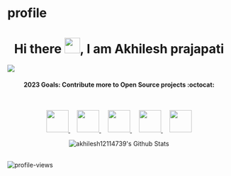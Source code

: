 # profile
<p align="center">
  <h1 align="center">Hi there <img src="https://github.com/TheDudeThatCode/TheDudeThatCode/blob/master/Assets/Hi.gif" width="35px">, I am Akhilesh prajapati  </h1>
</p>



![](https://raw.githubusercontent.com/metoop/shravan20/main/assets/header.png)


<!-- ![conrtribution chart](https://user-images.githubusercontent.com/49487927/121585645-7390dc80-ca50-11eb-9873-60101788dfc5.gif) -->

<h4 align="center">
    <b> 2023 Goals: Contribute more to Open Source projects :octocat: </b>
</h4>

<br>

<p align="center">
  <a title="Portfolio" href="#">
    <img src="https://cdn0.iconfinder.com/data/icons/web-development-79/32/development_globe_sphere-64.png" width="50" height="50" />
  </a>
  &nbsp;
  &nbsp;
  <!--
  <a title="DEV.to" href="https://dev.to/akhilesh12114739">
    <img src="https://cdn3.iconfinder.com/data/icons/logos-and-brands-adobe/512/84_Dev-512.png" width="50" height="50" />
  </a>
  &nbsp;
  &nbsp;
  -->
  <!--
  <a title="Medium" href="https://medium.com/@akhilesh12114739">
    <img src="https://cdn.mos.cms.futurecdn.net/uazw6gFQuEC29mxMM55Tpb-1200-80.jpg" width="45" height="45"  />
  </a>
  &nbsp;
  &nbsp;
  -->
  <a title="LinkedIn" href="https://www.linkedin.com/in/akhilesh-prajapati-2769b31b0/">
    <img src="https://cdn4.iconfinder.com/data/icons/social-media-and-logos-11/32/Logo_LinkedIn-512.png" width="50" height="50" />
  </a>
  &nbsp;
  &nbsp;
  
  <a title="Email" href="mailto:akp03112000@gmail.com">
    <img src="https://cdn4.iconfinder.com/data/icons/social-media-and-logos-11/32/Logo_Gmail_envelope_letter_email-64.png" width="50" height="50" />
  </a>
  &nbsp;
  &nbsp;
  
  <a title="Stackoverflow" href="#">
    <img src="https://cdn0.iconfinder.com/data/icons/social-media-and-logos-11/32/logo_stackoverflow_Stack_overflow-64.png" width="50" height="50" />
  </a>
  &nbsp;
  &nbsp;
  
  <a title="Twitter" href="https://twitter.com/akp03112000">
    <img src="https://cdn4.iconfinder.com/data/icons/social-media-and-logos-11/32/Logo_Twitter_bird-64.png" width="50" height="50" />
  </a>
</p>


<!-- <p align="center">
    <img align="center" alt="akhilesh12114739's Github Stats" src="https://github-readme-stats.vercel.app/api?username=akhilesh12114739&show_icons=true&hide_border=true" />
</p>
 -->
<p align="center">
    <img align="center" alt="akhilesh12114739's Github Stats" src="https://github-readme-streak-stats.herokuapp.com/?user=akhilesh12114739" />
</p>
<!-- <br> -->
<br>
<img src="https://komarev.com/ghpvc/?username=akhilesh12114739&color=green" alt="profile-views">
